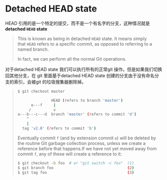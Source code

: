 # Detached HEAD state

HEAD 引用的是一个特定的提交，而不是一个有名字的分支，这种情况就是**detached `HEAD` state**

> This is known as being in detached `HEAD` state. It means simply that `HEAD` refers to a specific commit, as opposed to referring to a named branch.
> 
> In fact, we can perform all the normal Git operations.



对于detached HEAD state 我们可以执行所有的正常git 操作。但是如果我们切换回其他分支，在 git 里面基于detached HEAD state 创建的分支由于没有命名分支的索引，会被git 的垃圾搜集器删除掉。

> ```bash
> $ git checkout master
> 
>                HEAD (refers to branch 'master')
>       e---f     |
>      /          v
> a---b---c---d  branch 'master' (refers to commit 'd')
>     ^
>     |
>   tag 'v2.0' (refers to commit 'b')
> ```
> 
> Eventually commit `f` (and by extension commit `e`) will be deleted by the routine Git garbage collection process, unless we create a reference before that happens.If we have not yet moved away from commit `f`, any of these will create a reference to it:
> 
> ```bash
> $ git checkout -b foo  # or "git switch -c foo"  (1)
> $ git branch foo                                 (2)
> $ git tag foo                                    (3)
> ```




